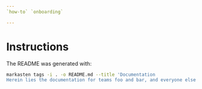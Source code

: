```yaml
---
`how-to` `onboarding`

---
```


# Instructions
The README was generated with:

```sh
markasten tags -i . -o README.md --title 'Documentation
Herein lies the documentation for teams foo and bar, and everyone else besides.'
```
